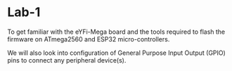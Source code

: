 # Lab-1

To get familiar with the eYFi-Mega board and the tools required to flash the firmware on ATmega2560 and ESP32 micro-controllers.

We will also look into configuration of General Purpose Input Output (GPIO) pins to connect any peripheral device(s).

